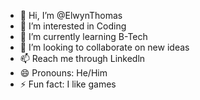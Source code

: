 - 👋 Hi, I’m @ElwynThomas
- 👀 I’m interested in Coding
- 🌱 I’m currently learning B-Tech
- 💞️ I’m looking to collaborate on new ideas
- 📫 Reach me through Linkedln
- 😄 Pronouns: He/Him
- ⚡ Fun fact: I like games 

<!---
ElwynThomas/ElwynThomas is a ✨ special ✨ repository because its `README.md` (this file) appears on your GitHub profile.
You can click the Preview link to take a look at your changes.
--->
